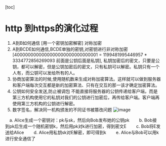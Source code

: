 [toc]
# http 到https的演化过程
1. A到B如何通信 [用一个密钥加密解密] 对称加密
2. A到BCDE如何通信,BCDE单独的密钥,对密钥进行非对称加密[4000000000000000000000000000001 = 1199481995446957 * 3334772856269093 前面是公钥后面是私钥], 私钥加密后的密文，只要是公钥，都可以解密，但是公钥加密后的密文，只有私钥可以解密。私钥只有一个人有，而公钥可以发给所有的人。
3. 协商加密算法的时候,使用随机数来生成对称加密算法。这样就可以做到服务器和客户端每次交互都是新的加密算法、只有在交互的那一该才确定加密算法。
4. 公钥如何安全发送,防止被调包 不能直接将服务器的公钥传递给客户端，而是第三方机构使用它的私钥对我们的公钥进行加密后，再传给客户端。客户端再使用第三方机构的公钥进行解密。
5. 数字签名，解决同一机构颁发的不同证书被篡改问题
![image](https://images0.cnblogs.com/i/116165/201407/122142366922455.png)

　a. Alice生成一个密钥对：pk与sk，然后向Bob发布她的公钥pk
　　b. Bob接到pk后生成一个随机密钥k，然后用pk对k进行加密，得到密文E
　　c. Bob将E发送给Alice
　　d. Alice用私钥sk对E解密，即可得到k
　　e. Alice与Bob可以用k进行安全通信了
　　